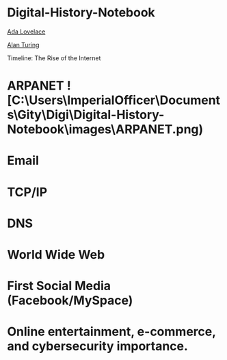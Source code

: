 # Digital-History-Notebook

[Ada Lovelace](https://www.britannica.com/biography/Ada-Lovelace)

[Alan Turing](https://www.nist.gov/blogs/taking-measure/alan-turings-everlasting-contributions-computing-ai-and-cryptography)

Timeline: The Rise of the Internet
  # ARPANET ![C:\Users\ImperialOfficer\Documents\Gity\Digi\Digital-History-Notebook\images\ARPANET.png)
  # Email
  # TCP/IP
  # DNS
  # World Wide Web
  # First Social Media (Facebook/MySpace)
  # Online entertainment, e-commerce, and cybersecurity importance. 
